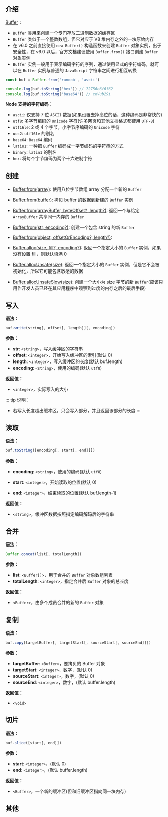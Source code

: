 ## 介绍

[Buffer](http://nodejs.cn/api/buffer.html)：

+ `Buffer` 类用来创建一个专门存放二进制数据的缓存区
+ `Buffer` 类似于一个整数数组，但它对应于 V8 堆内存之外的一块原始内存
+ 在 v6.0 之前直接使用 `new Buffer()` 构造函数来创建 `Buffer` 对象实例，出于安全性，在 v6.0 以后，官方文档建议使用 `Buffer.from()` 接口创建 `Buffer` 对象实例
+ `Buffer` 实例一般用于表示编码字符的序列，通过使用显式的字符编码，就可以在 `Buffer` 实例与普通的 `JavaScript` 字符串之间进行相互转换

```js
const buf = Buffer.from('runoob', 'ascii')

console.log(buf.toString('hex')) // 72756e6f6f62
console.log(buf.toString('base64')) // cnVub29i
```

**Node 支持的字符编码：**

+ `ascii`: 仅支持 7 位 `ASCII` 数据(如果设置去掉高位的话，这种编码是非常快的)
+ `utf8`: 多字节编码的 `Unicode` 字符(许多网页和其他文档格式都使用 `UTF-8`)
+ `utf16le`: 2 或 4 个字节，小字节序编码的 `Unicode` 字符
+ `ucs2`: `utf16le` 的别名
+ `base64`: `Base64` 编码
+ `latin1`: 一种把 `Buffer` 编码成一字节编码的字符串的方式
+ `binary`: `latin1` 的别名
+ `hex`: 将每个字节编码为两个十六进制字符



## 创建

+ [Buffer.from(array)](http://nodejs.cn/api/buffer.html#buffer_class_method_buffer_from_array): 使用八位字节数组 array 分配一个新的 `Buffer`

+ [Buffer.from(buffer)](http://nodejs.cn/api/buffer.html#buffer_class_method_buffer_from_buffer): 拷贝 buffer 的数据到新建的 `Buffer` 实例

+ [Buffer.from(arrayBuffer, byteOffset?, length?)](http://nodejs.cn/api/buffer.html#buffer_class_method_buffer_from_arraybuffer_byteoffset_length): 返回一个与给定 `ArrayBuffer` 共享同一内存的 `Buffer`

+ [Buffer.from(str, encoding?)](http://nodejs.cn/api/buffer.html#buffer_class_method_buffer_from_string_encoding): 创建一个包含 string 的新 `Buffer`

+ [Buffer.from(object, offsetOrEncoding?, length?)](http://nodejs.cn/api/buffer.html#buffer_class_method_buffer_from_object_offsetorencoding_length): 

+ [Buffer.alloc(size, fill?, encoding?)](http://nodejs.cn/api/buffer.html#buffer_class_method_buffer_allocunsafe_size): 返回一个指定大小的 `Buffer` 实例，如果没有设置 fill，则默认填满 0

+ [Buffer.allocUnsafe(size)](http://nodejs.cn/api/buffer.html#buffer_class_method_buffer_allocunsafe_size): 返回一个指定大小的 `Buffer` 实例，但是它不会被初始化，所以它可能包含敏感的数据

+ [Buffer.allocUnsafeSlow(size)](http://nodejs.cn/api/buffer.html#buffer_class_method_buffer_allocunsafeslow_size): 创建一个大小为 size 字节的新 `Buffer`(应该只用作开发人员已经在其应用程序中观察到过度的内存之后的最后手段)



## 写入

**语法：**

```js
buf.write(string[, offset[, length]][, encoding])
```

**参数：**

+ **str**: `<string>`，写入缓冲区的字符串
+ **offset**: `<integer>`，开始写入缓冲区的索引(默认 0)
+ **length**: `<integer>`，写入缓冲区的长度(默认 buf.length)
+ **encoding**: `<string>`，使用的编码(默认 `utf8`)

**返回值：** 

+ `<integer>`，实际写入的大小

::: tip 说明：
+ 若写入长度超出缓冲区，只会写入部分，并且返回该部分的长度
:::



## 读取

**语法：**

```js
buf.toString([encoding[, start[, end]]])
```

**参数：**

+ **encoding**: `<string>`，使用的编码(默认 `utf8`)

+ **start**: `<integer>`，开始读取的位置(默认 0)

+ **end**: `<integer>`，结束读取的位置(默认 buf.length-1)

**返回值：**

+ `<string>`，缓冲区数据按照指定编码解码后的字符串



## 合并

**语法：**

```js
Buffer.concat(list[, totalLength])
```

**参数：**

+ **list**: `<Buffer[]>`，用于合并的 `Buffer` 对象数组列表
+ **totalLength**: `<integer>`，指定合并后 `Buffer` 对象的总长度

**返回值：**

+ `<Buffer>`，由多个成员合并的新的 `Buffer` 对象



## 复制

**语法：**

```js
buf.copy(targetBuffer[, targetStart[, sourceStart[, sourceEnd]]])
```

**参数：**

+ **targetBuffer**: `<Buffer>`，要拷贝的 Buffer 对象
+ **targetStart**: `<integer>`，数字，(默认 0)
+ **sourceStart**: `<integer>`，数字，(默认 0)
+ **sourceEnd**: `<integer>`，数字，(默认 buffer.length)

**返回值：**

+ `<void>`

## 切片

**语法：**

```js
buf.slice([start[, end]])
```

**参数：**

+ **start**: `<integer>`，(默认 0)
+ **end**: `<integer>`，(默认 buffer.length)

**返回值：**

+ `<Buffer>`，一个新的缓冲区(但和旧缓冲区指向同一块内存)


## 其他


